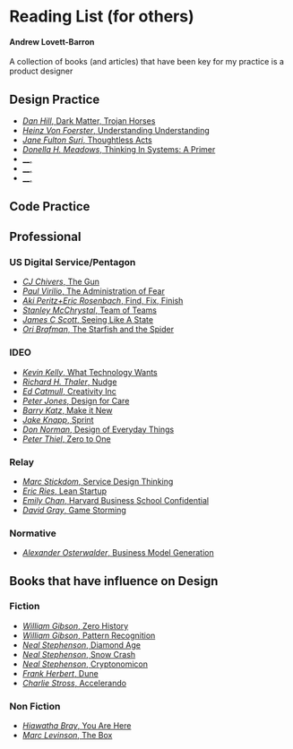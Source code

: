 # Reading List (for others)
#### Andrew Lovett-Barron
A collection of books (and articles) that have been key for my practice is a product designer

## Design Practice
- [_Dan Hill_, Dark Matter, Trojan Horses](http://amzn.to/2gQnkk8)
- [_Heinz Von Foerster_, Understanding Understanding](http://amzn.to/2gQxuS2)
- [_Jane Fulton Suri_, Thoughtless Acts](http://amzn.to/2gXbVeO)
- [_Donella H. Meadows_, Thinking In Systems: A Primer](http://amzn.to/2gxb6fU)
- [__,]()
- [__,]()
- [__,]()

## Code Practice

## Professional
### US Digital Service/Pentagon
- [_CJ Chivers_, The Gun](http://amzn.to/2gQqR28)
- [_Paul Virilio_, The Administration of Fear](http://amzn.to/2gXadKG)
- [_Aki Peritz+Eric Rosenbach_, Find, Fix, Finish](http://amzn.to/2gQrEzY)
- [_Stanley McChrystal_, Team of Teams](http://amzn.to/2fR1flS)
- [_James C Scott_, Seeing Like A State](http://amzn.to/2gXdOIy)
- [_Ori Brafman_, The Starfish and the Spider](http://amzn.to/2fRcomG)

### IDEO
- [_Kevin Kelly_, What Technology Wants](http://amzn.to/2gx91k6)
- [_Richard H. Thaler_, Nudge](http://amzn.to/2gQzsSo)
- [_Ed Catmull_, Creativity Inc](http://amzn.to/2gx1rG0)
- [_Peter Jones_, Design for Care](http://amzn.to/2gQBDW5)
- [_Barry Katz_, Make it New](http://amzn.to/2gx6V3O)
- [_Jake Knapp_, Sprint](http://amzn.to/2h484AV)
- [_Don Norman_, Design of Everyday Things](http://amzn.to/2gQtkJR)
- [_Peter Thiel_, Zero to One](http://amzn.to/2h47W4t)

### Relay
- [_Marc Stickdom_, Service Design Thinking](http://amzn.to/2gQsDAm)
- [_Eric Ries_, Lean Startup](http://amzn.to/2h41Uka)
- [_Emily Chan_, Harvard Business School Confidential](http://amzn.to/2fR4uK6)
- [_David Gray_, Game Storming](http://amzn.to/2gx5oe3)

### Normative
- [_Alexander Osterwalder_, Business Model Generation](http://amzn.to/2gQsaxU)

## Books that have influence on Design
### Fiction
- [_William Gibson_, Zero History](http://amzn.to/2gxcE9E)
- [_William Gibson_, Pattern Recognition](http://amzn.to/2fRblDl)
- [_Neal Stephenson_, Diamond Age](http://amzn.to/2fVeLjt)
- [_Neal Stephenson_, Snow Crash](http://amzn.to/2gx1FNo)
- [_Neal Stephenson_, Cryptonomicon](http://amzn.to/2gx9K4O)
- [_Frank Herbert_, Dune](http://amzn.to/2gXl4nH)
- [_Charlie Stross_, Accelerando](http://amzn.to/2gx5RNb)

### Non Fiction
- [_Hiawatha Bray_, You Are Here](http://amzn.to/2gxdiUC)
- [_Marc Levinson_, The Box](http://amzn.to/2gx8df5)